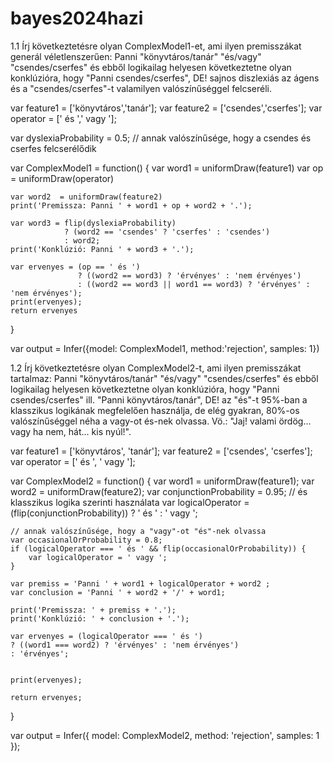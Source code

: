 # bayes2024hazi


1.1 Írj következtetésre olyan ComplexModel1-et, ami ilyen premisszákat generál véletlenszerűen: Panni "könyvtáros/tanár" "és/vagy" "csendes/cserfes" és ebből logikailag helyesen következtetne olyan konklúzióra, hogy "Panni csendes/cserfes", DE! sajnos diszlexiás az ágens és a "csendes/cserfes"-t valamilyen valószínűséggel felcseréli.

var feature1 = ['könyvtáros','tanár'];
var feature2 = ['csendes','cserfes'];
var operator = [' és ',' vagy '];

var dyslexiaProbability = 0.5; // annak valószínűsége, hogy a csendes és cserfes felcserélődik

var ComplexModel1 = function() {
    var word1 = uniformDraw(feature1)
    var op = uniformDraw(operator)
  
    var word2  = uniformDraw(feature2)
    print('Premissza: Panni ' + word1 + op + word2 + '.'); 

    var word3 = flip(dyslexiaProbability) 
                ? (word2 == 'csendes' ? 'cserfes' : 'csendes') 
                : word2;
    print('Konklúzió: Panni ' + word3 + '.'); 

    var ervenyes = (op == ' és ')
                   ? ((word2 == word3) ? 'érvényes' : 'nem érvényes') 
                   : ((word2 == word3 || word1 == word3) ? 'érvényes' : 'nem érvényes');
    print(ervenyes); 
    return ervenyes
}
 
var output = 
  Infer({model: ComplexModel1, method:'rejection', samples: 1})




1.2 Írj következtetésre olyan ComplexModel2-t, ami ilyen premisszákat tartalmaz: Panni "könyvtáros/tanár" "és/vagy" "csendes/cserfes" és ebből logikailag helyesen következtetne olyan konklúzióra, hogy "Panni csendes/cserfes" ill. "Panni könyvtáros/tanár", DE! az "és"-t 95%-ban a klasszikus logikának megfelelően használja, de elég gyakran, 80%-os valószínűséggel néha a vagy-ot és-nek olvassa. Vö.: "Jaj! valami ördög... vagy ha nem, hát... kis nyúl!".

var feature1 = ['könyvtáros', 'tanár'];
var feature2 = ['csendes', 'cserfes'];
var operator = [' és ', ' vagy '];

var ComplexModel2 = function() {
    var word1 = uniformDraw(feature1);
    var word2 = uniformDraw(feature2);
    var conjunctionProbability = 0.95; // és klasszikus logika szerinti használata
    var logicalOperator = (flip(conjunctionProbability)) ? ' és ' : ' vagy ';
    
    // annak valószínűsége, hogy a "vagy"-ot "és"-nek olvassa
    var occasionalOrProbability = 0.8;
    if (logicalOperator === ' és ' && flip(occasionalOrProbability)) {
        var logicalOperator = ' vagy ';
    }

    var premiss = 'Panni ' + word1 + logicalOperator + word2 ;
    var conclusion = 'Panni ' + word2 + '/' + word1;

    print('Premissza: ' + premiss + '.');
    print('Konklúzió: ' + conclusion + '.');

    var ervenyes = (logicalOperator === ' és ')
    ? ((word1 === word2) ? 'érvényes' : 'nem érvényes')
    : 'érvényes';


    print(ervenyes);

    return ervenyes;
}

var output =
    Infer({ model: ComplexModel2, method: 'rejection', samples: 1 });


